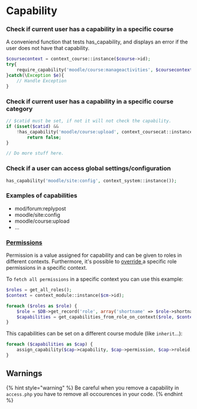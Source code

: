 # Capability

### Check if current user has a capability in a specific course

A conveniend function that tests has\_capability, and displays an error if the user does not have that capability.

```php
$coursecontext = context_course::instance($course->id);
try{
    require_capability('moodle/course:manageactivities', $coursecontext)
}catch(\Exception $e){
    // Handle Exception
}
```

### Check if current user has a capability in a specific course category

```php
// $catid must be set, if not it will not check the capability.
if (isset($catid) && 
    !has_capability('moodle/course:upload', context_coursecat::instance($catid))) {
        return false;
}

// Do more stuff here.
```

### Check if a user can access global settings/configuration

```php
has_capability('moodle/site:config', context_system::instance());
```

### Examples of capabilities

* mod/forum:replypost
* moodle/site:config
* moodle/course:upload
* ...

### [Permissions](https://docs.moodle.org/37/en/Permissions)

Permission is a value assigned for capability and can be given to roles in different contexts. Furthermore, it's possible to [override ](https://docs.moodle.org/37/en/Override_permissions)a specific role permissions in a specific context.

To `fetch all permissions` in a specific context you can use this example:

```php
$roles = get_all_roles();
$context = context_module::instance($cm->id);

foreach ($roles as $role) {
	$role = $DB->get_record('role', array('shortname' => $role->shortname));
	$capabilities = get_capabilities_from_role_on_context($role, $context);
}
```

This capabilities can be set on a different course module \(like `inherit`...\):

```php
foreach ($capabilities as $cap) {
	assign_capability($cap->capability, $cap->permission, $cap->roleid, $context->id, true);
}
```

## Warnings

{% hint style="warning" %}
Be careful when you remove a capability in `access.php` you have to remove all occourences in your code.
{% endhint %}

